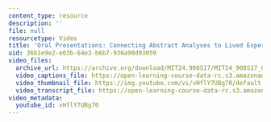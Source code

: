 ```yaml
---
content_type: resource
description: ''
file: null
resourcetype: Video
title: 'Oral Presentations: Connecting Abstract Analyses to Lived Experiences'
uid: 36b1e9e2-e63b-64e3-b6b7-936a98d93059
video_files:
  archive_url: https://archive.org/download/MIT24.908S17/MIT24_908S17_Oral_Presentations_English_300k.mp4
  video_captions_file: https://open-learning-course-data-rc.s3.amazonaws.com/24-908-creole-languages-and-caribbean-identities-spring-2017/6669b58a24c75f65b766ebd7075619da_vHflY7UBg70.vtt
  video_thumbnail_file: https://img.youtube.com/vi/vHflY7UBg70/default.jpg
  video_transcript_file: https://open-learning-course-data-rc.s3.amazonaws.com/24-908-creole-languages-and-caribbean-identities-spring-2017/f66922f67977d0411b6fe54896cedbb3_vHflY7UBg70.pdf
video_metadata:
  youtube_id: vHflY7UBg70
---
```

